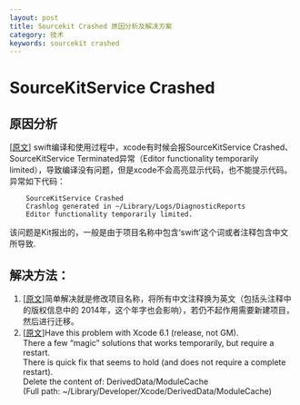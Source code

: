 ```yaml
---
layout: post
title: Sourcekit Crashed 原因分析及解决方案
category: 技术
keywords: sourcekit crashed
---
```

# SourceKitService Crashed

## 原因分析

[[原文](http://www.th7.cn/Program/IOS/201411/314500.shtml)]
swift编译和使用过程中，xcode有时候会报SourceKitService Crashed、SourceKitService Terminated异常（Editor functionality temporarily limited），导致编译没有问题，但是xcode不会高亮显示代码，也不能提示代码。异常如下代码：

		SourceKitService Crashed
		Crashlog generated in ~/Library/Logs/DiagnosticReports
		Editor functionality temporarily limited.

该问题是Kit报出的，一般是由于项目名称中包含‘swift’这个词或者注释包含中文所导致.

## 解决方法：

1. [[原文](http://www.th7.cn/Program/IOS/201411/314500.shtml)]简单解决就是修改项目名称，将所有中文注释换为英文（包括头注释中的版权信息中的 2014年，这个年字也会影响），若仍不起作用需要新建项目，然后进行迁移。
2. [[原文](http://stackoverflow.com/questions/26295799/sourcekitservice-crashed)]Have this problem with Xcode 6.1 (release, not GM).<br/>There a few “magic” solutions that works temporarily, but require a restart. <br/>There is quick fix that seems to hold (and does not require a complete restart).<br/>Delete the content of: DerivedData/ModuleCache<br/>(Full path: ~/Library/Developer/Xcode/DerivedData/ModuleCache)



